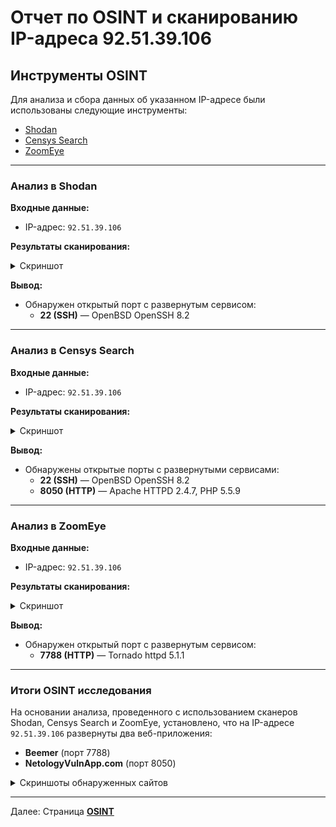 # Отчет по OSINT и сканированию IP-адреса 92.51.39.106

## Инструменты OSINT

Для анализа и сбора данных об указанном IP-адресе были использованы следующие инструменты:
- [Shodan](https://www.shodan.io)
- [Censys Search](https://search.censys.io)
- [ZoomEye](https://www.zoomeye.ai)

---

### Анализ в Shodan

**Входные данные:**
- IP-адрес: `92.51.39.106`

**Результаты сканирования:**  
<details>
<summary>Скриншот</summary>
![](pic/Shodan.png)
</details>

**Вывод:**
- Обнаружен открытый порт с развернутым сервисом:
  - **22 (SSH)** — OpenBSD OpenSSH 8.2

---

### Анализ в Censys Search

**Входные данные:**
- IP-адрес: `92.51.39.106`

**Результаты сканирования:**  
<details>
<summary>Скриншот</summary>
![](pic/Censys.png)
</details>

**Вывод:**
- Обнаружены открытые порты с развернутыми сервисами:
  - **22 (SSH)** — OpenBSD OpenSSH 8.2
  - **8050 (HTTP)** — Apache HTTPD 2.4.7, PHP 5.5.9

---

### Анализ в ZoomEye

**Входные данные:**
- IP-адрес: `92.51.39.106`

**Результаты сканирования:**  
<details>
<summary>Скриншот</summary>
![](pic/ZoomEye.png)
</details>

**Вывод:**
- Обнаружен открытый порт с развернутым сервисом:
  - **7788 (HTTP)** — Tornado httpd 5.1.1

---

### Итоги OSINT исследования

На основании анализа, проведенного с использованием сканеров Shodan, Censys Search и ZoomEye, установлено, что на IP-адресе `92.51.39.106` развернуты два веб-приложения:
- **Beemer** (порт 7788)
- **NetologyVulnApp.com** (порт 8050)

<details>
<summary>Скриншоты обнаруженных сайтов</summary>
![](pic/NetologyVulnApp.com.png)
![](pic/Beemer.png)
</details>

---

Далее: Страница [**OSINT**](./osint.md)
